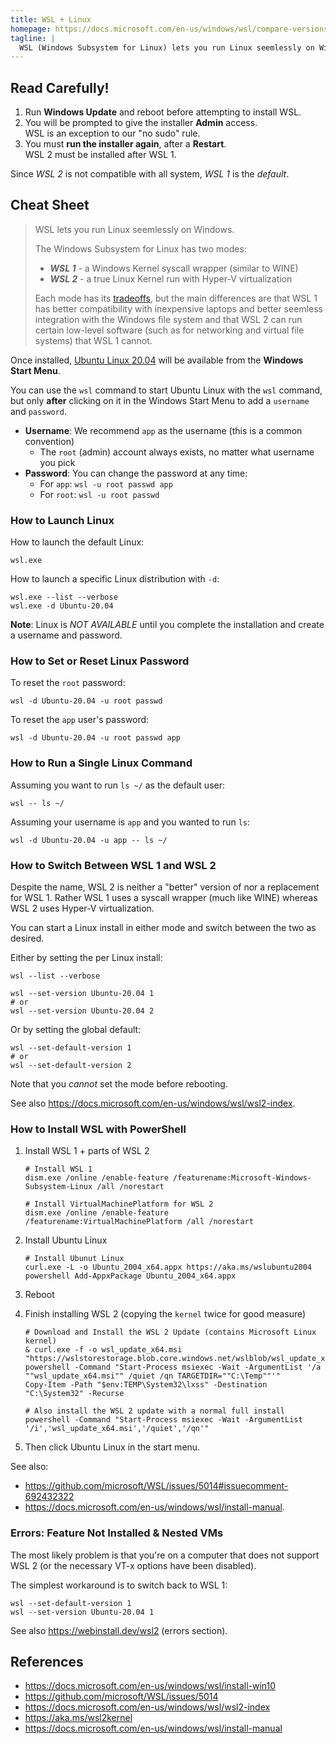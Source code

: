 ```yaml
---
title: WSL + Linux
homepage: https://docs.microsoft.com/en-us/windows/wsl/compare-versions
tagline: |
  WSL (Windows Subsystem for Linux) lets you run Linux seemlessly on Windows.
---
```


## Read Carefully!

1. Run **Windows Update** and reboot before attempting to install WSL.
2. You will be prompted to give the installer **Admin** access.\
   WSL is an exception to our "no sudo" rule.
3. You must **run the installer again**, after a **Restart**.\
   WSL 2 must be installed after WSL 1.

Since _WSL 2_ is not compatible with all system, _WSL 1_ is the _default_.

## Cheat Sheet

> WSL lets you run Linux seemlessly on Windows.
>
> The Windows Subsystem for Linux has two modes:
>
> - **_WSL 1_** - a Windows Kernel syscall wrapper (similar to WINE)
> - **_WSL 2_** - a true Linux Kernel run with Hyper-V virtualization
>
> Each mode has its
> [tradeoffs](https://docs.microsoft.com/en-us/windows/wsl/compare-versions),
> but the main differences are that WSL 1 has better compatibility with
> inexpensive laptops and better seemless integration with the Windows file
> system and that WSL 2 can run certain low-level software (such as for
> networking and virtual file systems) that WSL 1 cannot.

Once installed,
[Ubuntu Linux 20.04](https://www.microsoft.com/store/apps/9n6svws3rx71) will be
available from the **Windows Start Menu**.

You can use the `wsl` command to start Ubuntu Linux with the `wsl` command, but
only **after** clicking on it in the Windows Start Menu to add a `username` and
`password`.

- **Username**: We recommend `app` as the username (this is a common convention)
  - The `root` (admin) account always exists, no matter what username you pick
- **Password**: You can change the password at any time:
  - For `app`: `wsl -u root passwd app`
  - For `root`: `wsl -u root passwd`

### How to Launch Linux

How to launch the default Linux:

```pwsh
wsl.exe
```

How to launch a specific Linux distribution with `-d`:

```pwsh
wsl.exe --list --verbose
wsl.exe -d Ubuntu-20.04
```

**Note**: Linux is _NOT AVAILABLE_ until you complete the installation and
create a username and password.

### How to Set or Reset Linux Password

To reset the `root` password:

```pwsh
wsl -d Ubuntu-20.04 -u root passwd
```

To reset the `app` user's password:

```pwsh
wsl -d Ubuntu-20.04 -u root passwd app
```

### How to Run a Single Linux Command

Assuming you want to run `ls ~/` as the default user:

```pwsh
wsl -- ls ~/
```

Assuming your username is `app` and you wanted to run `ls`:

```pwsh
wsl -d Ubuntu-20.04 -u app -- ls ~/
```

### How to Switch Between WSL 1 and WSL 2

Despite the name, WSL 2 is neither a "better" version of nor a replacement for
WSL 1. Rather WSL 1 uses a syscall wrapper (much like WINE) whereas WSL 2 uses
Hyper-V virtualization.

You can start a Linux install in either mode and switch between the two as
desired.

Either by setting the per Linux install:

```pwsh
wsl --list --verbose
```

```pwsh
wsl --set-version Ubuntu-20.04 1
# or
wsl --set-version Ubuntu-20.04 2
```

Or by setting the global default:

```pwsh
wsl --set-default-version 1
# or
wsl --set-default-version 2
```

Note that you _cannot_ set the mode before rebooting.

See also <https://docs.microsoft.com/en-us/windows/wsl/wsl2-index>.

### How to Install WSL with PowerShell

1. Install WSL 1 + parts of WSL 2

   ```pwsh
   # Install WSL 1
   dism.exe /online /enable-feature /featurename:Microsoft-Windows-Subsystem-Linux /all /norestart

   # Install VirtualMachinePlatform for WSL 2
   dism.exe /online /enable-feature /featurename:VirtualMachinePlatform /all /norestart
   ```

2. Install Ubuntu Linux

   ```pwsh
   # Install Ubunut Linux
   curl.exe -L -o Ubuntu_2004_x64.appx https://aka.ms/wslubuntu2004
   powershell Add-AppxPackage Ubuntu_2004_x64.appx
   ```

3. Reboot

4. Finish installing WSL 2 (copying the `kernel` twice for good measure)

   ```pwsh
   # Download and Install the WSL 2 Update (contains Microsoft Linux kernel)
   & curl.exe -f -o wsl_update_x64.msi "https://wslstorestorage.blob.core.windows.net/wslblob/wsl_update_x64.msi"
   powershell -Command "Start-Process msiexec -Wait -ArgumentList '/a ""wsl_update_x64.msi"" /quiet /qn TARGETDIR=""C:\Temp""'"
   Copy-Item -Path "$env:TEMP\System32\lxss" -Destination "C:\System32" -Recurse

   # Also install the WSL 2 update with a normal full install
   powershell -Command "Start-Process msiexec -Wait -ArgumentList '/i','wsl_update_x64.msi','/quiet','/qn'"
   ```

5. Then click Ubuntu Linux in the start menu.

See also:

- <https://github.com/microsoft/WSL/issues/5014#issuecomment-692432322>
- <https://docs.microsoft.com/en-us/windows/wsl/install-manual>.

### Errors: Feature Not Installed & Nested VMs

The most likely problem is that you're on a computer that does not support WSL 2
(or the necessary VT-x options have been disabled).

The simplest workaround is to switch back to WSL 1:

```pwsh
wsl --set-default-version 1
wsl --set-version Ubuntu-20.04 1
```

See also <https://webinstall.dev/wsl2> (errors section).

## References

- https://docs.microsoft.com/en-us/windows/wsl/install-win10
- https://github.com/microsoft/WSL/issues/5014
- https://docs.microsoft.com/en-us/windows/wsl/wsl2-index
- https://aka.ms/wsl2kernel
- https://docs.microsoft.com/en-us/windows/wsl/install-manual

